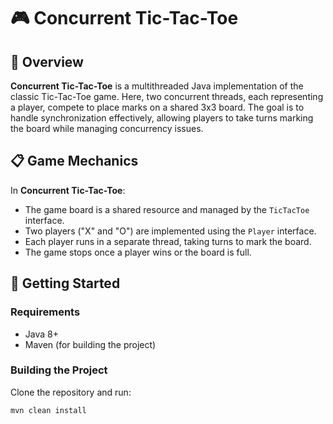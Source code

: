 # 🎮 Concurrent Tic-Tac-Toe

## 🧩 Overview
**Concurrent Tic-Tac-Toe** is a multithreaded Java implementation of the classic Tic-Tac-Toe game. Here, two concurrent threads, each representing a player, compete to place marks on a shared 3x3 board. The goal is to handle synchronization effectively, allowing players to take turns marking the board while managing concurrency issues.

## 📋 Game Mechanics
In **Concurrent Tic-Tac-Toe**:
- The game board is a shared resource and managed by the `TicTacToe` interface.
- Two players ("X" and "O") are implemented using the `Player` interface.
- Each player runs in a separate thread, taking turns to mark the board.
- The game stops once a player wins or the board is full.

## 🚀 Getting Started

### Requirements
- Java 8+
- Maven (for building the project)

### Building the Project
Clone the repository and run:
```bash
mvn clean install

